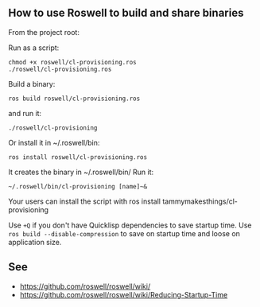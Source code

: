 
## How to use Roswell to build and share binaries

From the project root:

Run as a script:

    chmod +x roswell/cl-provisioning.ros
    ./roswell/cl-provisioning.ros

Build a binary:

    ros build roswell/cl-provisioning.ros

and run it:

    ./roswell/cl-provisioning

Or install it in ~/.roswell/bin:

    ros install roswell/cl-provisioning.ros

It creates the binary in ~/.roswell/bin/
Run it:

    ~/.roswell/bin/cl-provisioning [name]~&

Your users can install the script with ros install tammymakesthings/cl-provisioning

Use `+Q` if you don't have Quicklisp dependencies to save startup time.
Use `ros build --disable-compression` to save on startup time and loose on application size.


## See

- https://github.com/roswell/roswell/wiki/
- https://github.com/roswell/roswell/wiki/Reducing-Startup-Time